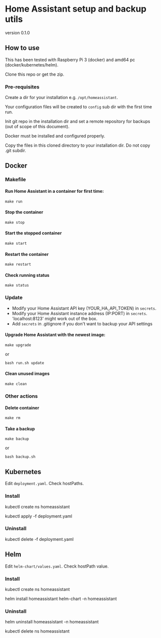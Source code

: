 # Home Assistant setup and backup utils

version 0.1.0

## How to use

This has been tested with Raspberry Pi 3 (docker) and amd64 pc (docker/kubernetes/helm).

Clone this repo or get the zip. 

### Pre-requisites

Create a dir for your installation e.g. `/opt/homeassistant`.

Your configuration files will be created to `config` sub dir with the first time run.

Init git repo in the installation dir and set a remote repository for backups (out of scope of this document).

Docker must be installed and configured properly.

Copy the files in this cloned directory to your installation dir. Do not copy .git subdir.

## Docker

### Makefile

#### Run Home Assistant in a container for first time:

    make run

#### Stop the container

    make stop

#### Start the stopped container

    make start

#### Restart the container

    make restart

#### Check running status

    make status

### Update

* Modify your Home Assistant API key (YOUR_HA_API_TOKEN) in `secrets`.
* Modify your Home Assistant instance address (IP:PORT) in `secrets`. 'localhost:8123' might work out of the box.
* Add `secrets` in .gitignore if you don't want to backup your API settings

#### Upgrade Home Assistant with the newest image:

    make upgrade

or

    bash run.sh update

#### Clean unused images

    make clean

### Other actions

#### Delete container

    make rm

#### Take a backup

    make backup

or

    bash backup.sh

## Kubernetes

Edit `deployment.yaml`. Check hostPaths.

### Install

kubectl create ns homeassistant

kubectl apply -f deployment.yaml

### Uninstall

kubectl delete -f deployment.yaml

## Helm

Edit `helm-chart/values.yaml`. Check hostPath value.

### Install

kubectl create ns homeassistant

helm install homeassistant helm-chart -n homeassistant

### Uninstall

helm uninstall homeassistant -n homeassistant

kubectl delete ns homeassistant
